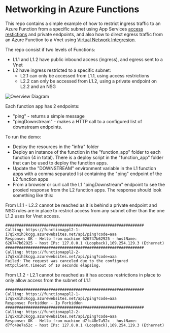 # Networking in Azure Functions

This repo contains a simple example of how to restrict ingress traffic to an Azure Function from a specific subnet using App Services [access restictions](hhttps://learn.microsoft.com/en-us/azure/app-service/overview-access-restrictions) and private endpoints, and also how to direct egress traffic from an Azure Function to a Vnet using [Virtual Network Integresion](https://learn.microsoft.com/en-us/azure/app-service/overview-vnet-integration).

The repo consist if two levels of Functions:

* L1.1 and L1.2 have public inbound access (ingress), and egress sent to a Vnet
* L2 have ingress restricted to a specific subnet:
    * L2.1 can only be accessed from L1.1, using access restrictions
    * L2.2 can only be accessed from L1.2, using a private endpoint on L2.2 and an NSG

![Overview Diagram](./overview.drawio.svg)

Each function app has 2 endpoints:

* "ping" - returns a simple message
* "pingDownstream" - makes a HTTP call to a configured list of downstream endpoints.

To run the demo:

* Deploy the resources in the "infra" folder
* Deploy an instance of the function in the "function_app" folder to each function (4 in total). There is a deploy script in the "function_app" folder that can be used to deploy the function apps.
* Update the "DOWNSTREAM" environment variable in the L1 function apps with a comma separated list containing the "ping" endpoint of the L2 function apps
* From a browser or curl call the L1 "pingDownstream" endpoint to see the proxied response from the L2 function apps. The response should look something like this:

From L1.1 - L2.2 cannot be reached as it is behind a private endpoint and NSG rules are in place to restrict access from any subnet other than the one L1.2 uses for Vnet access.

```
#############################################################
Calling: https://functionappl2-1-i7q5xmih3kcgg.azurewebsites.net/api/ping?code=aaa
Response: OK - Hello from machine 626747b62925 - hostName: 626747b62925 - host IPs: 127.0.0.1 (Loopback),169.254.129.3 (Ethernet)
#############################################################
Calling: https://functionappl2-2-i7q5xmih3kcgg.azurewebsites.net/api/ping?code=aaa
Failed: The request was canceled due to the configured HttpClient.Timeout of 10 seconds elapsing.
```

From L1.2 - L2.1 cannot be reached as it has access restrictions in place to only allow access from the subnet of L1.1

```
#############################################################
Calling: https://functionappl2-1-i7q5xmih3kcgg.azurewebsites.net/api/ping?code=aaa
Response: Forbidden - Ip Forbidden
#############################################################
Calling: https://functionappl2-2-i7q5xmih3kcgg.azurewebsites.net/api/ping?code=aaa
Response: OK - Hello from machine d7fc48e7a52c - hostName: d7fc48e7a52c - host IPs: 127.0.0.1 (Loopback),169.254.129.3 (Ethernet)
```